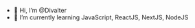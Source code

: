 - 👋 Hi, I’m @Divalter 
- 🌱 I’m currently learning JavaScript, ReactJS, NextJS, NodeJS

<!---
Divalter/Divalter is a ✨ special ✨ repository because its `README.md` (this file) appears on your GitHub profile.
You can click the Preview link to take a look at your changes.
--->
